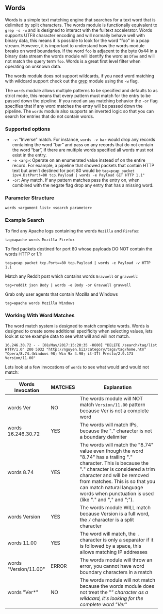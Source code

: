 ## Words

Words is a simple text matching engine that searches for a text word that is delimited by split characters.  The words module is functionally equivalent to `grep -s -w` and is designed to interact with the fulltext accelerator.  Words supports UTF8 character encoding and will normally behave well with binary data, this means it is possible to look for the word "foo" in a pcap stream.  However, it is important to understand how the words module breaks on word boundaries.  If the word `foo` is adjacent to the byte 0x44 in a binary data stream the words module will identify the word as `Dfoo` and will not match the query term `foo`.  Words is a great first level filter when operating on unknown data.

The words module does not support wildcards, if you need word matching with wildcard support check out the [grep](../grep/grep.md) module using the `-w` flag.

The `words` module allows multiple patterns to be specified and defaults to as strict mode, this means that every pattern must match for the entry to be passed down the pipeline.  If you need an `any` matching behavior the `-or` flag specifies that if any word matches the entry will be passed down the pipeline.  The `words` module also supports an inverted logic so that you can search for entries that do not contain words.

### Supported options

* `-v`: “Inverse” match. For instance, `words -v bar` would drop any records containing the word “bar” and pass on any records that do not contain the word “bar”, if there are multiple words specified all words must not exist in the entry.
* `-e <arg>`: Operate on an enumerated value instead of on the entire record. For example, a pipeline that showed packets that contain HTTP text but aren’t destined for port 80 would be `tag=pcap packet ipv4.DstPort!=80 tcp.Payload | words -e Payload GET HTTP 1.1"`
* `-or`: Any match.  If any pattern matches pass the entry on, when combined with the negate flag drop any entry that has a missing word.

### Parameter Structure
```
words <argument list> <search parameter>
```

### Example Search

To find any Apache logs containing the words `Mozilla` and `Firefox`:

```gravwell
tag=apache words Mozilla Firefox
```

To find packets destined for port 80 whose payloads DO NOT contain the words HTTP or 1.1:

```gravwell
tag=pcap packet tcp.Port==80 tcp.Payload | words -e Payload -v HTTP 1.1
```

Match any Reddit post which contains words `Gravwell` or `gravwell`:

```gravwell
tag=reddit json Body | words -e Body -or Gravwell gravwell
```

Grab only user agents that contain Mozilla and Windows

```gravwell
tag=apache words Mozilla Windows
```

### Working With Word Matches

The word match system is designed to match complete words.  Words is designed to create some additional specificity when selecting values, lets look at some example data to see what will and will not match.

```
16.246.30.72 - - [08/May/2017:15:20:35 -0600] "DELETE /search/tag/list HTTP/1.0" 200 5032 "http://nguyen.biz/category/tags/tag/home.htm" "Opera/8.74.(Windows 98; Win 9x 4.90; it-IT) Presto/2.9.173 Version/11.00"
```

Lets look at a few invocations of `words` to see what would and would not match:

| Words Invocation | MATCHES | Explanation |
|-----------------|---------|-------------|
| words Ver       |   NO    | The words module will NOT match `Version/11.00` pattern because Ver is not a complete word |
| words 16.246.30.72   |   YES    | The words will match IPs, because the "." character is not a boundary delimiter |
| words 8.74   |   YES    | The words will match the "8.74" value even though the word "8.74" has a trailing "." character.  This is because the "." character is considered a trim character and will be removed from matches.  This is so that you can match natural language words when punctuation is used (like "." and "," and ";"). |
| words Version   |   YES   | The words module WILL match because Version is a full word, the `/` character is a split character |
| words 11.00     |   YES     | The word will match, the `.` character is only a separator if it is followed by a space, this allows matching IP addresses |
| words "Version/11.00"   |  ERROR  | The words module will throw an error, you cannot have word boundary characters in a match |
| words "Ver*"   |  NO  | The words module will not match because the words module does not treat the "*" character as a wildcard, it's looking for the complete word "Ver*" |
